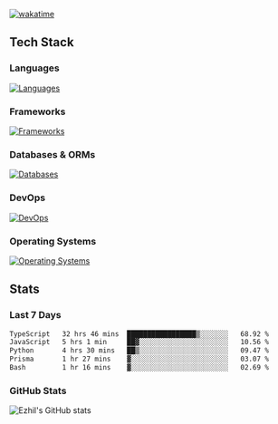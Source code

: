 [![wakatime](https://wakatime.com/badge/user/e780b5d2-6a76-4fde-a594-4ff159327ad3.svg)](https://wakatime.com/@e780b5d2-6a76-4fde-a594-4ff159327ad3)

## Tech Stack

### Languages

[![Languages](https://skillicons.dev/icons?i=python,java,kotlin,javascript,typescript,php,go,rust&theme=dark)](https://skillicons.dev)

### Frameworks

[![Frameworks](https://skillicons.dev/icons?i=react,next,tailwind,express,flask,jquery,bootstrap&theme=dark)](https://skillicons.dev)

### Databases & ORMs

[![Databases](https://skillicons.dev/icons?i=mysql,postgres,mongodb,prisma&theme=dark)](https://skillicons.dev)

### DevOps

[![DevOps](https://skillicons.dev/icons?i=aws,azure,gcp,cloudflare,vercel,docker,git,github,githubactions,nginx&theme=dark)](https://skillicons.dev)

### Operating Systems

[![Operating Systems](https://skillicons.dev/icons?i=windows,ubuntu&theme=dark)](https://skillicons.dev)

## Stats

### Last 7 Days

<!--START_SECTION:waka-->

```txt
TypeScript   32 hrs 46 mins  █████████████████▒░░░░░░░   68.92 %
JavaScript   5 hrs 1 min     ██▓░░░░░░░░░░░░░░░░░░░░░░   10.56 %
Python       4 hrs 30 mins   ██▒░░░░░░░░░░░░░░░░░░░░░░   09.47 %
Prisma       1 hr 27 mins    ▓░░░░░░░░░░░░░░░░░░░░░░░░   03.07 %
Bash         1 hr 16 mins    ▓░░░░░░░░░░░░░░░░░░░░░░░░   02.69 %
```

<!--END_SECTION:waka-->

### GitHub Stats

![Ezhil's GitHub stats](https://github-readme-stats.vercel.app/api?username=ezhil56x&theme=dark&show_icons=true)
